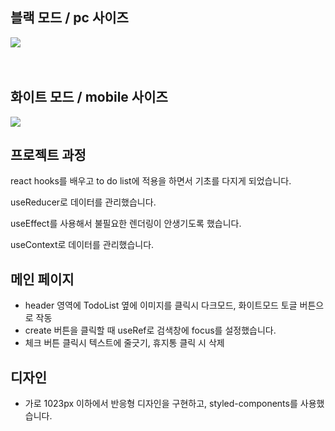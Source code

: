 ## 블랙 모드 / pc 사이즈

  <div  valign="top"><img src="https://user-images.githubusercontent.com/105877042/222436752-1aeca011-03ef-4e23-abeb-0fdd358f2d7f.JPG"/></div>
<br>
<br>

  ## 화이트 모드 / mobile 사이즈
  <div  valign="top"><img src="https://user-images.githubusercontent.com/105877042/222436763-675c7b98-1672-4dfb-aa42-ed59c411dccf.JPG"/></div>


## 프로젝트 과정

react hooks를 배우고 to do list에 적용을 하면서 기초를 다지게 되었습니다.

useReducer로 데이터를 관리했습니다.

useEffect를 사용해서 불필요한 렌더링이 안생기도록 했습니다.

useContext로 데이터를 관리했습니다.





## 메인 페이지
<ul>
<li> header 영역에 TodoList 옆에 이미지를 클릭시 다크모드, 화이트모드 토글 버튼으로 작동 </li>
<li> create 버튼을 클릭할 때 useRef로 검색창에 focus를 설정했습니다. </li>
<li> 체크 버튼 클릭시 텍스트에 줄긋기, 휴지통 클릭 시 삭제 </li>
</ul>

## 디자인
<ul>
<li>가로 1023px 이하에서 반응형 디자인을 구현하고, styled-components를 사용했습니다.</li>
</ul>


